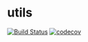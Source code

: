 # utils

[![Build Status](https://travis-ci.com/charlesfinley/utils.svg?branch=master)](https://travis-ci.com/charlesfinley/utils) [![codecov](https://codecov.io/gh/charlesfinley/utils/branch/master/graph/badge.svg)](https://codecov.io/gh/charlesfinley/utils)